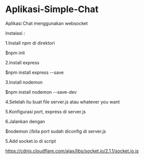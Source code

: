 # Aplikasi-Simple-Chat
Aplikasi Chat menggunakan websocket

Instalasi :

1.Install npm di direktori 

$npm init 

2.Install express

$npm install express --save

3.Install nodemon

$npm install nodemon --save-dev

4.Setelah itu buat file server.js atau whatever you want

5.Konfigurasi port, express di server.js

6.Jalankan dengan

$nodemon //bila port sudah diconfig di server.js

5.Add socket.io di script  

https://cdnjs.cloudflare.com/ajax/libs/socket.io/2.1.1/socket.io.js


